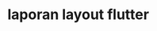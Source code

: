 # laporan layout flutter

[](/laporan/1.png)

[](/laporan/2.png)

[](/laporan/3.png)

[](/laporan/4.png)

[](/laporan/5.png)

[](/laporan/6.png)

[](/laporan/7.png)

[](/laporan/8.png)

[](/laporan/9.png)

[](/laporan/10.png)

[](/laporan/11.png)